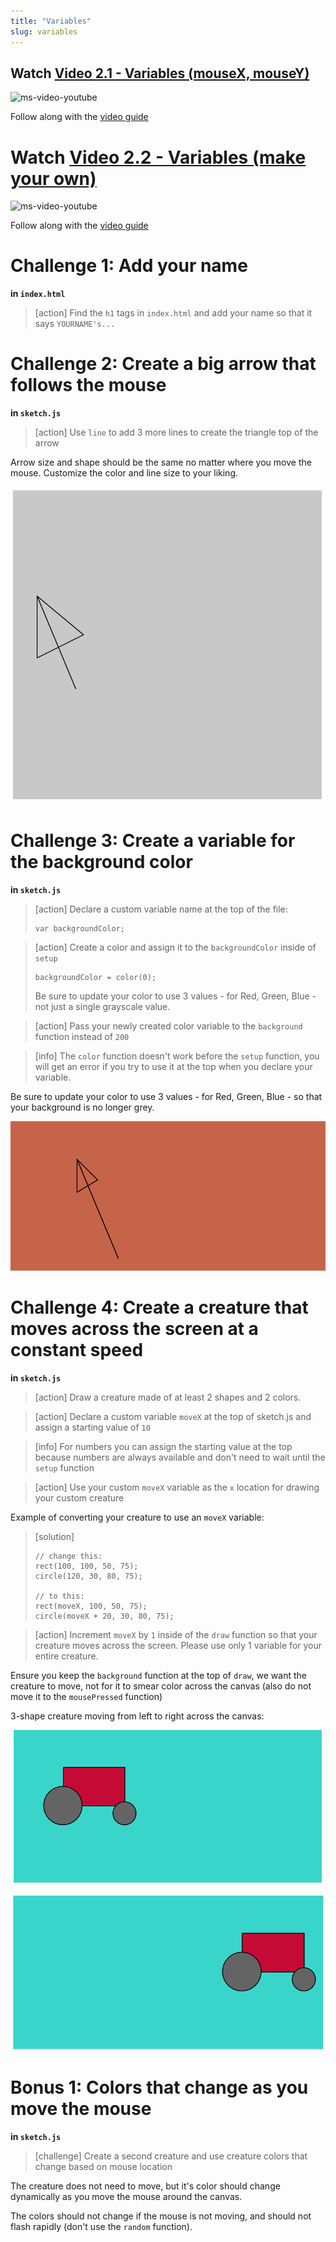 ```yaml
---
title: "Variables"
slug: variables
---
```


## Watch [Video 2.1 - Variables (mouseX, mouseY)](https://www.youtube.com/watch?v=RnS0YNuLfQQ)

![ms-video-youtube](https://www.youtube.com/watch?v=RnS0YNuLfQQ)

Follow along with the [video guide](https://repl.it/@MakeSchoolRAMP/p5js-Video-Guide-21-Variables-mouseX-mouseY)

# Watch [Video 2.2 - Variables (make your own)](https://www.youtube.com/watch?v=Bn_B3T_Vbxs)

![ms-video-youtube](https://www.youtube.com/watch?v=Bn_B3T_Vbxs)

Follow along with the [video guide](https://repl.it/@MakeSchoolRAMP/p5js-Video-Guide-22-Variables-Make-your-own)

# Challenge 1: Add your name

**in `index.html`**

> [action]
> Find the `h1` tags in `index.html` and add your name so that it says `YOURNAME's...`
>

# Challenge 2: Create a big arrow that follows the mouse

**in `sketch.js`**

> [action]
> Use `line` to add 3 more lines to create the triangle top of the arrow
>

Arrow size and shape should be the same no matter where you move the mouse. Customize the color and line size to your liking.

![example arrow](assets/line_arrow.png "example arrow")

# Challenge 3: Create a variable for the background color

**in `sketch.js`**

> [action]
> Declare a custom variable name at the top of the file:
>
> ```
> var backgroundColor;
> ```
>

<!--  -->

> [action]
> Create a color and assign it to the `backgroundColor` inside of `setup`
>
> ```
> backgroundColor = color(0);
> ```
>
> Be sure to update your color to use 3 values - for Red, Green, Blue - not just a single grayscale value.
>

<!--  -->

> [action]
> Pass your newly created color variable to the `background` function instead of `200`
>

<!--  -->

> [info]
> The `color` function doesn't work before the `setup` function, you will get an error if you try to use it at the top when you declare your variable.
>

Be sure to update your color to use 3 values - for Red, Green, Blue - so that your background is no longer grey.

![custom background color](assets/background.png "custom background color")

# Challenge 4: Create a creature that moves across the screen at a constant speed

**in `sketch.js`**

> [action]
> Draw a creature made of at least 2 shapes and 2 colors.
>

<!--  -->

> [action]
> Declare a custom variable `moveX` at the top of sketch.js and assign a starting value of `10`
>

<!--  -->

> [info] For numbers you can assign the starting value at the top because numbers are always available and don't need to wait until the `setup` function
>

<!--  -->

> [action]
> Use your custom `moveX` variable as the `x` location for drawing your custom creature
>

Example of converting your creature to use an `moveX` variable:

> [solution]
>
> ```
> // change this:
> rect(100, 100, 50, 75);
> circle(120, 30, 80, 75);
>
> // to this:
> rect(moveX, 100, 50, 75);
> circle(moveX + 20, 30, 80, 75);
> ```
>

<!--  -->

> [action]
> Increment `moveX` by `1` inside of the `draw` function so that your creature moves across the screen.
> Please use only 1 variable for your entire creature.
>

Ensure you keep the `background` function at the top of `draw`, we want the creature to move, not for it to smear color across the canvas (also do not move it to the `mousePressed` function)

3-shape creature moving from left to right across the canvas:

![moving creature](assets/moving_creature.png "moving creature")

![moving creature 2](assets/moving_creature_2.png "moving creature 2")

# Bonus 1: Colors that change as you move the mouse

**in `sketch.js`**

> [challenge]
> Create a second creature and use creature colors that change based on mouse location
>

The creature does not need to move, but it's color should change dynamically as you move the mouse around the canvas.

The colors should not change if the mouse is not moving, and should not flash rapidly (don't use the `random` function).
